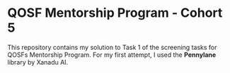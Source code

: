 # QOSF Mentorship Program - Cohort 5
This repository contains my solution to Task 1 of the screening tasks for QOSFs Mentorship Program. For my first attempt, I used the **Pennylane** library by Xanadu AI.
